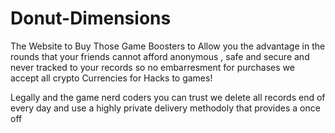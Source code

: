 # Donut-Dimensions

The Website to Buy Those Game Boosters to Allow you the advantage in the rounds that your friends cannot afford anonymous , safe and secure and never tracked to your records so no embarresment for purchases we accept all crypto Currencies for Hacks to games! 

Legally and the game nerd coders you can trust we delete all records end of every day and use a highly private delivery methodoly that provides a once off 
